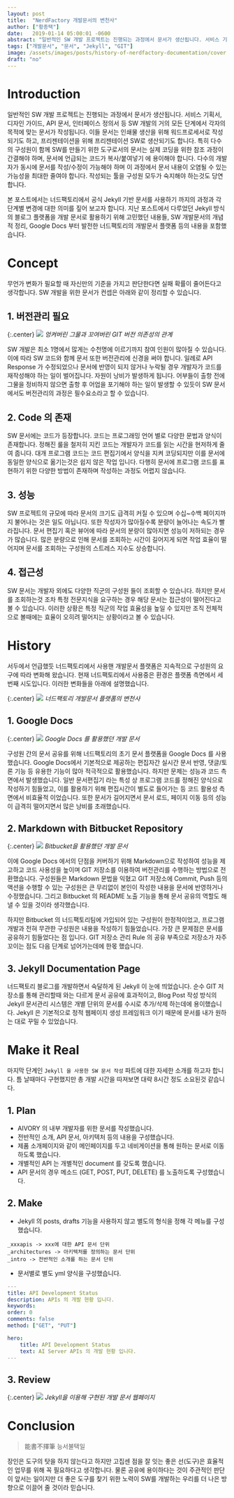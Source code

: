 ```yaml
---
layout: post
title:  "NerdFactory 개발문서의 변천사"
author: ["황종택"]
date:   2019-01-14 05:00:01 -0600
abstract: "일반적인 SW 개발 프로젝트는 진행되는 과정에서 문서가 생산됩니다. 서비스 기획서, 디자인 가이드, API 문서, 인터페이스 정의서 등 SW 개발의 거의 모든 단계에서 각자의 목적에 맞는 문서가 작성됩니다. 이들 문서는 인쇄물 생산을 위해 워드프로세서로 작성되기도 하고, 프리젠테이션을 위해 프리젠테이션 SW로 생산되기도 합니다. 특히 다수의 구성원이 함께 SW를 만들기 위한 도구로서의 문서는 실제 코딩을 위한 참조 과정이 간결해야 하며, 문서에 언급되는 코드가 복사/붙여넣기 에 용이해야 합니다. 다수의 개발자가 동시에 문서를 작성/수정이 가능해야 하며 이 과정에서 문서 내용이 오염될 수 있는 가능성을 최대한 줄여야 합니다. 작성되는 툴을 구성원 모두가 숙지해야 하는것도 당연합니다."
tags: ["개발문서", "문서", "Jekyll", "GIT"]
image: /assets/images/posts/history-of-nerdfactory-documentation/cover.jpg
draft: "no"
---
```


# Introduction

일반적인 SW 개발 프로젝트는 진행되는 과정에서 문서가 생산됩니다. 서비스 기획서, 디자인 가이드, API 문서, 인터페이스 정의서 등 SW 개발의 거의 모든 단계에서 각자의 목적에 맞는 문서가 작성됩니다. 이들 문서는 인쇄물 생산을 위해 워드프로세서로 작성되기도 하고, 프리젠테이션을 위해 프리젠테이션 SW로 생산되기도 합니다. 특히 다수의 구성원이 함께 SW를 만들기 위한 도구로서의 문서는 실제 코딩을 위한 참조 과정이 간결해야 하며, 문서에 언급되는 코드가 복사/붙여넣기 에 용이해야 합니다. 다수의 개발자가 동시에 문서를 작성/수정이 가능해야 하며 이 과정에서 문서 내용이 오염될 수 있는 가능성을 최대한 줄여야 합니다. 작성되는 툴을 구성원 모두가 숙지해야 하는것도 당연합니다.

본 포스트에서는 너드팩토리에서 공식 Jekyll 기반 문서를 사용하기 까지의 과정과 각 단계별 변경에 대한 의미를 짚어 보고자 합니다. 지난 포스트에서 다루었던 Jekyll 방식의 블로그 플랫폼을 개발 문서로 활용하기 위해 고민했던 내용들, SW 개발문서의 개념적 정리, Google Docs 부터 발전한 너드팩토리의 개발문서 플랫폼 등의 내용을 포함했습니다.

# Concept

무언가 변화가 필요할 때 자신만의 기준을 가지고 판단한다면 실패 확률이 줄어든다고 생각합니다. SW 개발을 위한 문서가 컨셉은 아래와 같이 정리할 수 있습니다. 

## 1. 버전관리 필요

{:.center}
![](/assets/images/posts/history-of-nerdfactory-documentation/image0.jpg)
*엉켜버린 그물과 꼬여버린 GIT 버전 의존성의 관계*

SW 개발은 최소 1명에서 많게는 수천명에 이르기까지 참여 인원이 많아질 수 있습니다. 이에 따라 SW 코드와 함께 문서 또한 버전관리에 신경을 써야 합니다. 일례로 API Response 가 수정되었으나 문서에 반영이 되지 않거나 누락될 경우 개발자가 코드를 재작성해야 하는 일이 벌어집니다. 자원이 낭비가 발생하게 됩니다. 어부들이 출항 전에 그물을 정비하지 않으면 출항 후 어업을 포기해야 하는 일이 발생할 수 있듯이 SW 문서에서도 버전관리의 과정은 필수요소라고 할 수 있습니다.

## 2. Code 의 존재

SW 문서에는 코드가 등장합니다. 코드는 프로그래밍 언어 별로 다양한 문법과 양식이 존재합니다. 정해진 룰을 철저히 지킨 코드는 개발자가 코드를 읽는 시간을 현저하게 줄여 줍니다. 대개 프로그램 코드는 코드 편집기에서 양식을 지켜 코딩되지만 이를 문서에 동일한 양식으로 옮기는것은 쉽지 않은 작업 입니다. 다행히 문서에 프로그램 코드를 표현하기 위한 다양한 방법이 존재하며 작성하는 과정도 어렵지 않습니다. 

## 3. 성능

SW 프로젝트의 규모에 따라 문서의 크기도 급격히 커질 수 있으며 수십~수백 페이지까지 불어나는 것은 일도 아닙니다. 또한 작성자가 많아질수록 분량이 늘어나는 속도가 빨라집니다. 문서 편집기 혹은 뷰어에 따라 문서의 분량이 많아지면 성능이 저하되는 경우가 많습니다. 많은 분량으로 인해 문서를 조회하는 시간이 길어지게 되면 작업 효율이 떨어지며 문서를 조회하는 구성원의 스트레스 지수도 상승합니다.

## 4. 접근성

SW 문서는 개발자 외에도 다양한 직군의 구성원 들이 조회할 수 있습니다. 하지만 문서를 조회하는것 조차 특정 전문지식을 요구하는 경우 해당 문서는 접근성이 떨어진다고 볼 수 있습니다. 이러한 상황은 특정 직군의 작업 효율성을 높일 수 있지만 조직 전체적으로 볼때에는 효율이 오히려 떨어지는 상황이라고 볼 수 있습니다.

# History

서두에서 언급했듯 너드팩토리에서 사용핸 개발문서 플랫폼은 지속적으로 구성원의 요구에 따라 변화해 왔습니다. 현재 너드팩토리에서 사용중은 환경은 플랫폼 측면에서 세번째 시도입니다. 이러한 변화들을 아래에 설명했습니다.

{:.center}
![](/assets/images/posts/history-of-nerdfactory-documentation/image1.png)
*너드팩토리 개발문서 플랫폼의 변천사*

## 1. Google Docs

{:.center}
![](/assets/images/posts/history-of-nerdfactory-documentation/image2.png)
*Google Docs 를 활용했던 개발 문서*

구성원 간의 문서 공유를 위해 너드팩토리의 초기 문서 플랫폼을 Google Docs 를 사용했습니다. Google Docs에서 기본적으로 제공하는 편집자간 실시간 문서 반영, 댓글/토론 기능 등 유용한 기능이 많아 적극적으로 활용했습니다. 하지만 문제는 성능과 코드 측면에서 발생했습니다. 일반 문서편집기 라는 특성 상 프로그램 코드를 정해진 양식으로 작성하기 힘들었고, 이를 활용하기 위해 편집시간이 별도로 들어가는 등 코드 활용성 측면에서 비효율적 이었습니다. 또한 문서가 길어지면서 문서 로드, 페이지 이동 등의 성능이 급격히 떨어지면서 많은 낭비를 초래했습니다.

## 2. Markdown with Bitbucket Repository

{:.center}
![](/assets/images/posts/history-of-nerdfactory-documentation/image3.png)
*Bitbucket을 활용했던 개발 문서*

이에 Google Docs 에서의 단점을 커버하기 위해 Markdown으로 작성하여 성능을 제고하고 코드 사용성을 높이며 GIT 저장소를 이용하여 버전관리를 수행하는 방법으로 전환했습니다. 구성원들은 Markdown 문법을 익혔고 GIT 저장소에 Commit, Push 등의 액션을 수행할 수 있는 구성원은 큰 무리없이 본인이 작성한 내용을 문서에 반영하거나 수정했습니다. 그리고 Bitbucket 의 README 노출 기능을 통해 문서 공유의 역할도 해낼 수 있을 것이라 생각했습니다. 

하지만 Bitbucket 의 너드팩토리팀에 가입되어 있는 구성원이 한정적이었고, 프로그램 개발과 전혀 무관한 구성원은 내용을 작성하기 힘들었습니다. 가장 큰 문제점은 문서를 공유하기 힘들었다는 점 입니다. GIT 저장소 관리 Rule 의 공유 부족으로 저장소가 자주 꼬이는 점도 다음 단계로 넘어가는데에 한몫 했습니다.

## 3. Jekyll Documentation Page

너드팩토리 블로그를 개발하면서 숙달하게 된 Jekyll 이 눈에 띄었습니다. 순수 GIT 저장소를 통해 관리할때 와는 다르게 문서 공유에 효과적이고, Blog Post 작성 방식의 Jekyll 문서관리 시스템은 개별 단위의 문서를 수시로 추가/삭제 하는데에 용이했습니다. Jekyll 은 기본적으로 정적 웹페이지 생성 프레임워크 이기 때문에 문서를 내가 원하는 대로 꾸밀 수 있었습니다.

# Make it Real

마지막 단계인 `Jekyll 을 사용한 SW 문서 작성` 파트에 대한 자세한 소개를 하고자 합니다. 틈 날때마다 구현했지만 총 개발 시간을 따져보면 대략 8시간 정도 소요된것 같습니다.

## 1. Plan

- AIVORY 의 내부 개발자를 위한 문서를 작성했습니다.
- 전반적인 소개, API 문서, 아키텍처 등의 내용을 구성했습니다.
- 제품 소개페이지와 같이 메인페이지를 두고 네비게이션을 통해 원하는 문서로 이동하도록 했습니다.
- 개별적인 API 는 개별적인 document 를 갖도록 했습니다.
- API 문서의 경우 메소드 (GET, POST, PUT, DELETE) 를 노출하도록 구성했습니다.

## 2. Make

- Jekyll 의 posts, drafts 기능을 사용하지 않고 별도의 형식을 정해 각 메뉴를 구성했습니다.

```text
_xxxapis -> xxx에 대한 API 문서 단위
_architectures -> 아키텍처를 정의하는 문서 단위
_intro -> 전반적인 소개를 하는 문서 단위
```

- 문서별로 별도 yml 양식을 구성했습니다.

```yml
---
title: API Development Status
description: APIs 의 개발 현황 입니다.
keywords:
order: 0
comments: false
method: ["GET", "PUT"]

hero:
    title: API Development Status
    text: AI Server APIs 의 개발 현황 입니다.
---
```

## 3. Review

{:.center}
![](/assets/images/posts/history-of-nerdfactory-documentation/image4.png)
*Jekyll을 이용해 구현된 개발 문서 웹페이지*

# Conclusion

> 能書不擇筆
능서불택일

장인은 도구의 탓을 하지 않는다고 하지만 고집센 점을 잘 잇는 좋은 선(도구)은 효율적인 업무를 위해 꼭 필요하다고 생각합니다. 물론 공유에 용이하다는 것이 주관적인 판단이 앞서는 일이지만 더 좋은 도구를 찾기 위한 노력이 SW를 개발하는 우리를 더 나은 방향으로 이끌어 줄 것이라 믿습니다.